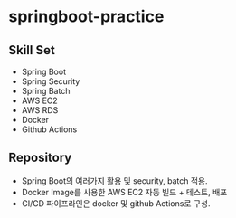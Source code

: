 # springboot-practice

## Skill Set
- Spring Boot
- Spring Security 
- Spring Batch
- AWS EC2
- AWS RDS
- Docker 
- Github Actions

## Repository 
- Spring Boot의 여러가지 활용 및 security, batch 적용. 
- Docker Image를 사용한 AWS EC2 자동 빌드 + 테스트, 배포
- CI/CD 파이프라인은 docker 및 github Actions로 구성.
